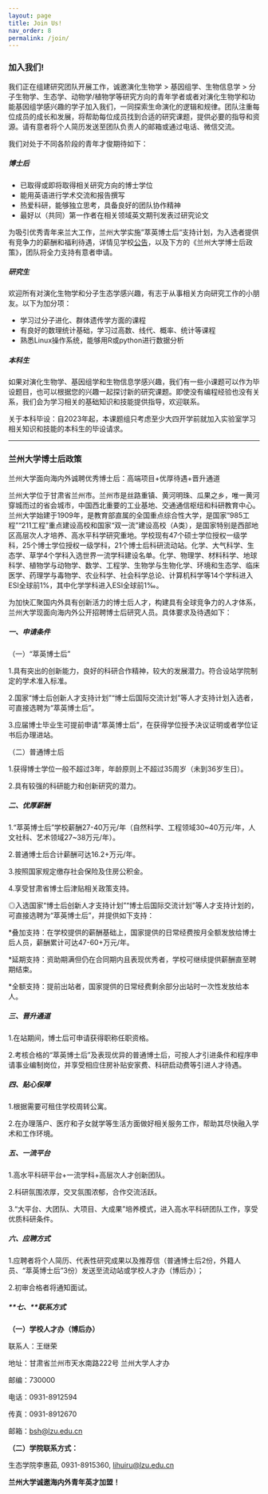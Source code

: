 ```yaml
---
layout: page
title: Join Us!
nav_order: 8
permalink: /join/
---
```


### 加入我们!

我们正在组建研究团队开展工作，诚邀演化生物学 > 基因组学、生物信息学 > 分子生物学、生态学、动物学/植物学等研究方向的青年学者或者对演化生物学和功能基因组学感兴趣的学子加入我们，一同探索生命演化的逻辑和规律。团队注重每位成员的成长和发展，将帮助每位成员找到合适的研究课题，提供必要的指导和资源。请有意者将个人简历发送至团队负责人的邮箱或通过电话、微信交流。<br/>

我们对处于不同各阶段的青年才俊期待如下：

##### 博士后

- 已取得或即将取得相关研究方向的博士学位
- 能用英语进行学术交流和报告撰写
- 热爱科研，能够独立思考，具备良好的团队协作精神
- 最好以（共同）第一作者在相关领域英文期刊发表过研究论文

为吸引优秀青年来兰大工作，兰州大学实施”萃英博士后“支持计划，为入选者提供有竞争力的薪酬和福利待遇，详情见学校[公告](http://jobs.lzu.edu.cn/details.jsp?urltype=news.NewsContentUrl&wbtreeid=1185&wbnewsid=1125)，以及下方的《兰州大学博士后政策》，团队将全力支持有意者申请。

##### 研究生

欢迎所有对演化生物学和分子生态学感兴趣，有志于从事相关方向研究工作的小朋友。以下为加分项：

- 学习过分子进化、群体遗传学方面的课程
- 有良好的数理统计基础，学习过高数、线代、概率、统计等课程
- 熟悉Linux操作系统，能够用R或python进行数据分析

##### 本科生

如果对演化生物学、基因组学和生物信息学感兴趣，我们有一些小课题可以作为毕设题目，也可以根据您的兴趣一起探讨新的研究课题。即使没有编程经验也没有关系，我们会为学习相关的基础知识和技能提供指导，欢迎联系。

关于本科毕设：自2023年起，本课题组只考虑至少大四开学前就加入实验室学习相关知识和技能的本科生的毕设请求。

-----------------------------------

### 兰州大学博士后政策

兰州大学面向海内外诚聘优秀博士后：高端项目+优厚待遇+晋升通道

兰州大学位于甘肃省兰州市。兰州市是丝路重镇、黄河明珠、瓜果之乡，唯一黄河穿城而过的省会城市，中国西北重要的工业基地、交通通信枢纽和科研教育中心。兰州大学始建于1909年，是教育部直属的全国重点综合性大学，是国家“985工程”“211工程”重点建设高校和国家“双一流”建设高校（A类），是国家特别是西部地区高层次人才培养、高水平科学研究重地。学校现有47个硕士学位授权一级学科，25个博士学位授权一级学科，21个博士后科研流动站。化学、大气科学、生态学、草学4个学科入选世界一流学科建设名单。化学、物理学、材料科学、地球科学、植物学与动物学、数学、工程学、生物学与生物化学、环境和生态学、临床医学、药理学与毒物学、农业科学、社会科学总论、计算机科学等14个学科进入ESI全球前1%，其中化学学科进入ESI全球前1‰。

为加快汇聚国内外具有创新活力的博士后人才，构建具有全球竞争力的人才体系，兰州大学现面向海内外公开招聘博士后研究人员。具体要求及待遇如下：

##### 一、申请条件

（一）“萃英博士后”

1.具有突出的创新能力，良好的科研合作精神，较大的发展潜力。符合设站学院制定的学术准入标准。

2.国家“博士后创新人才支持计划”“博士后国际交流计划”等人才支持计划入选者，可直接选聘为“萃英博士后”。

3.应届博士毕业生可提前申请“萃英博士后”，在获得学位授予决议证明或者学位证书后办理进站。

（二）普通博士后

1.获得博士学位一般不超过3年，年龄原则上不超过35周岁（未到36岁生日）。

2.具有较强的科研能力和创新研究的潜力。

##### 二、优厚薪酬

1.“萃英博士后”学校薪酬27-40万元/年（自然科学、工程领域30~40万元/年，人文社科、艺术领域27~38万元/年）。

2.普通博士后合计薪酬可达16.2+万元/年。

3.按照国家规定缴存社会保险及住房公积金。

4.享受甘肃省博士后津贴相关政策支持。

◎入选国家“博士后创新人才支持计划”“博士后国际交流计划”等人才支持计划的，可直接选聘为“萃英博士后”，并提供如下支持：

*叠加支持：在学校提供的薪酬基础上，国家提供的日常经费按月全额发放给博士后人员，薪酬累计可达47-60+万元/年。

*延期支持：资助期满但仍在合同期内且表现优秀者，学校可继续提供薪酬直至聘期结束。

*全额支持：提前出站者，国家提供的日常经费剩余部分出站时一次性发放给本人。

##### 三、晋升通道

1.在站期间，博士后可申请获得职称任职资格。

2.考核合格的“萃英博士后”及表现优异的普通博士后，可按人才引进条件和程序申请事业编制岗位，并享受相应住房补贴安家费、科研启动费等引进人才待遇。

##### 四、贴心保障

1.根据需要可租住学校周转公寓。

2.在办理落户、医疗和子女就学等生活方面做好相关服务工作，帮助其尽快融入学术和工作环境。

##### 五、一流平台

1.高水平科研平台+一流学科+高层次人才创新团队。

2.科研氛围浓厚，交叉氛围浓郁，合作交流活跃。

3.“大平台、大团队、大项目、大成果”培养模式，进入高水平科研团队工作，享受优质科研条件。

##### 六、应聘方式

1.应聘者将个人简历、代表性研究成果以及推荐信（普通博士后2份，外籍人员、“萃英博士后”3份）发送至流动站或学校人才办（博后办）；

2.初审合格者将通知面试。

##### **七、**联系方式

**（一）学校人才办（博后办）**

联系人：王继荣

地址：甘肃省兰州市天水南路222号 兰州大学人才办

邮编：730000

电话：0931-8912594 

传真：0931-8912670

邮箱：[bsh@lzu.edu.cn](mailto:bsh@lzu.edu.cn)

**（二）学院联系方式：**

生态学院李惠茹, 0931-8915360, lihuiru@lzu.edu.cn



**兰州大学诚邀海内外青年英才加盟！**

